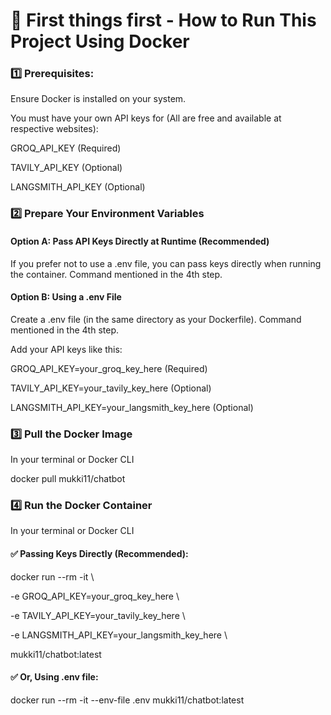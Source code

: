 # 🚀 First things first - How to Run This Project Using Docker
### 1️⃣ Prerequisites:

Ensure Docker is installed on your system.

You must have your own API keys for (All are free and available at respective websites): 

GROQ_API_KEY (Required)

TAVILY_API_KEY (Optional)

LANGSMITH_API_KEY (Optional)

### 2️⃣ Prepare Your Environment Variables
#### Option A: Pass API Keys Directly at Runtime (Recommended)

If you prefer not to use a .env file, you can pass keys directly when running the container. Command mentioned in the 4th step.

#### Option B: Using a .env File

Create a .env file (in the same directory as your Dockerfile). Command mentioned in the 4th step.

Add your API keys like this:

GROQ_API_KEY=your_groq_key_here (Required)

TAVILY_API_KEY=your_tavily_key_here (Optional)

LANGSMITH_API_KEY=your_langsmith_key_here (Optional)

### 3️⃣ Pull the Docker Image

In your terminal or Docker CLI

docker pull mukki11/chatbot

### 4️⃣ Run the Docker Container

In your terminal or Docker CLI

#### ✅ Passing Keys Directly (Recommended): 

docker run --rm -it \

  -e GROQ_API_KEY=your_groq_key_here \
  
  -e TAVILY_API_KEY=your_tavily_key_here \
  
  -e LANGSMITH_API_KEY=your_langsmith_key_here \
  
  mukki11/chatbot:latest

#### ✅ Or, Using .env file:

docker run --rm -it --env-file .env mukki11/chatbot:latest
